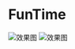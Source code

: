 # FunTime
![效果图](https://github.com/niuxinghua/FunTime/blob/master/Pic/Simulator%20Screen%20Shot%202016%E5%B9%B44%E6%9C%881%E6%97%A5%20%E4%B8%8B%E5%8D%881.01.10.png"")
![效果图](https://github.com/niuxinghua/FunTime/blob/master/Pic/Simulator%20Screen%20Shot%202016%E5%B9%B44%E6%9C%881%E6%97%A5%20%E4%B8%8B%E5%8D%8812.45.53%202.png"")
